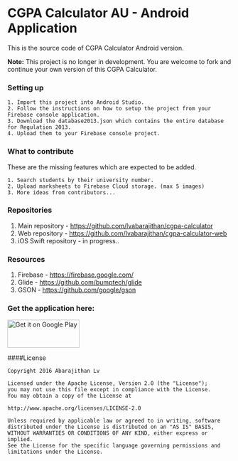 # CGPA Calculator AU - Android Application

This is the source code of CGPA Calculator Android version.

**Note:**
This project is no longer in development. 
You are welcome to fork and continue your own version of this CGPA Calculator.

### Setting up

    1. Import this project into Android Studio.
    2. Follow the instructions on how to setup the project from your Firebase console application.
    3. Download the database2013.json which contains the entire database for Regulation 2013.
    4. Upload them to your Firebase console project.

### What to contribute

These are the missing features which are expected to be added.

    1. Search students by their university number.
    2. Upload marksheets to Firebase Cloud storage. (max 5 images)
    3. More ideas from contributors...

### Repositories

1. Main repository - https://github.com/lvabarajithan/cgpa-calculator
2. Web repository - https://github.com/lvabarajithan/cgpa-calculator-web
3. iOS Swift repository - in progress..

### Resources

1. Firebase - https://firebase.google.com/
2. Glide - https://github.com/bumptech/glide
3. GSON - https://github.com/google/gson

### Get the application here:

  <a href='https://play.google.com/store/apps/details?id=com.abara.calculator&utm_source=global_co&utm_medium=prtnr&utm_content=Mar2515&utm_campaign=PartBadge&pcampaignid=MKT-Other-global-all-co-prtnr-py-PartBadge-Mar2515-1'><img alt='Get it on Google Play' width='161.5px' height='62.5px' src='https://play.google.com/intl/en_us/badges/images/generic/en_badge_web_generic.png'/></a>

####License

    Copyright 2016 Abarajithan Lv

    Licensed under the Apache License, Version 2.0 (the "License");
    you may not use this file except in compliance with the License.
    You may obtain a copy of the License at

    http://www.apache.org/licenses/LICENSE-2.0

    Unless required by applicable law or agreed to in writing, software
    distributed under the License is distributed on an "AS IS" BASIS,
    WITHOUT WARRANTIES OR CONDITIONS OF ANY KIND, either express or implied.
    See the License for the specific language governing permissions and
    limitations under the License.
